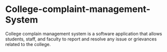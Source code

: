 # College-complaint-management-System
College complain management system is a software application that allows students, staff, and faculty to report and resolve any issue or grievances related to the college.
